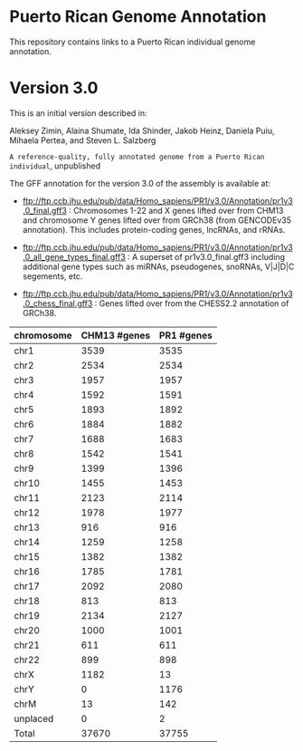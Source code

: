 # Puerto Rican Genome Annotation
This repository contains links to a Puerto Rican individual genome annotation.  

# Version 3.0
This is an initial version described in:

Aleksey Zimin, Alaina Shumate, Ida Shinder, Jakob Heinz, Daniela Puiu, Mihaela Pertea, and Steven L. Salzberg

`A reference-quality, fully annotated genome from a Puerto Rican individual`, unpublished

 The GFF annotation for the version 3.0 of the assembly is available at:

* ftp://ftp.ccb.jhu.edu/pub/data/Homo_sapiens/PR1/v3.0/Annotation/pr1v3.0_final.gff3 : Chromosomes 1-22 and X genes lifted over from CHM13 and chromosome Y genes lifted over from GRCh38 (from GENCODEv35 annotation). This includes protein-coding genes, lncRNAs, and rRNAs.

* ftp://ftp.ccb.jhu.edu/pub/data/Homo_sapiens/PR1/v3.0/Annotation/pr1v3.0_all_gene_types_final.gff3 : A superset of pr1v3.0_final.gff3 including additional gene types such as miRNAs, pseudogenes, snoRNAs, V|J|D|C segements, etc.
 
* ftp://ftp.ccb.jhu.edu/pub/data/Homo_sapiens/PR1/v3.0/Annotation/pr1v3.0_chess_final.gff3 : Genes lifted over from the CHESS2.2 annotation of GRCh38.

|chromosome|CHM13 #genes|PR1 #genes|
|----|----|----|
|chr1|3539|3535|
|chr2|2534|2534|
|chr3|1957|1957|
|chr4|1592|1591|
|chr5|1893|1892|
|chr6|1884|1882|
|chr7|1688|1683|
|chr8|1542|1541|
|chr9|1399|1396|
|chr10|1455|1453|
|chr11|2123|2114|
|chr12|1978|1977|
|chr13|916|916|
|chr14|1259|1258|
|chr15|1382|1382|
|chr16|1785|1781|
|chr17|2092|2080|
|chr18|813|813|
|chr19|2134|2127|
|chr20|1000|1001|
|chr21|611|611|
|chr22|899|898|
|chrX|1182|13|
|chrY|0|1176|
|chrM|13|142|
|unplaced|0|2|
|Total|37670|37755|
